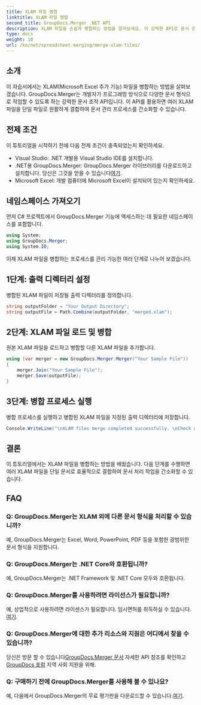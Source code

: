 ```yaml
---
title: XLAM 파일 병합
linktitle: XLAM 파일 병합
second_title: GroupDocs.Merger .NET API
description: XLAM 파일을 손쉽게 병합하는 방법을 알아보세요. 이 강력한 API로 문서 관리 작업을 단순화하세요.
type: docs
weight: 10
url: /ko/net/spreadsheet-merging/merge-xlam-files/
---
```

## 소개

이 자습서에서는 XLAM(Microsoft Excel 추가 기능) 파일을 병합하는 방법을 살펴보겠습니다. GroupDocs.Merger는 개발자가 프로그래밍 방식으로 다양한 문서 형식으로 작업할 수 있도록 하는 강력한 문서 조작 API입니다. 이 API를 활용하면 여러 XLAM 파일을 단일 파일로 원활하게 결합하여 문서 관리 프로세스를 간소화할 수 있습니다.

## 전제 조건

이 튜토리얼을 시작하기 전에 다음 전제 조건이 충족되었는지 확인하세요.

- Visual Studio: .NET 개발용 Visual Studio IDE를 설치합니다.
-  .NET용 GroupDocs.Merger: GroupDocs.Merger 라이브러리를 다운로드하고 설치합니다. 당신은 그것을 얻을 수 있습니다[여기](https://releases.groupdocs.com/merger/net/).
- Microsoft Excel: 개발 컴퓨터에 Microsoft Excel이 설치되어 있는지 확인하세요.

## 네임스페이스 가져오기

먼저 C# 프로젝트에서 GroupDocs.Merger 기능에 액세스하는 데 필요한 네임스페이스를 포함합니다.

```csharp
using System; 
using GroupDocs.Merger;
using System.IO;
```

이제 XLAM 파일을 병합하는 프로세스를 관리 가능한 여러 단계로 나누어 보겠습니다.

## 1단계: 출력 디렉터리 설정

병합된 XLAM 파일이 저장될 출력 디렉터리를 정의합니다.

```csharp
string outputFolder = "Your Output Directory";
string outputFile = Path.Combine(outputFolder, "merged.xlam");
```

## 2단계: XLAM 파일 로드 및 병합

원본 XLAM 파일을 로드하고 병합할 다른 XLAM 파일을 추가합니다.

```csharp
using (var merger = new GroupDocs.Merger.Merger("Your Sample File"))
{
    merger.Join("Your Sample File");
    merger.Save(outputFile);
}
```

## 3단계: 병합 프로세스 실행

병합 프로세스를 실행하고 병합된 XLAM 파일을 지정된 출력 디렉터리에 저장합니다.

```csharp
Console.WriteLine("\nXLAM files merge completed successfully. \nCheck output in {0}", outputFolder);
```

## 결론

이 튜토리얼에서는 XLAM 파일을 병합하는 방법을 배웠습니다. 다음 단계를 수행하면 여러 XLAM 파일을 단일 문서로 효율적으로 결합하여 문서 처리 작업을 간소화할 수 있습니다.

## FAQ

### Q: GroupDocs.Merger는 XLAM 외에 다른 문서 형식을 처리할 수 있습니까?

예, GroupDocs.Merger는 Excel, Word, PowerPoint, PDF 등을 포함한 광범위한 문서 형식을 지원합니다.

### Q: GroupDocs.Merger는 .NET Core와 호환됩니까?

예, GroupDocs.Merger는 .NET Framework 및 .NET Core 모두와 호환됩니다.

### Q: GroupDocs.Merger를 사용하려면 라이선스가 필요합니까?

예, 상업적으로 사용하려면 라이센스가 필요합니다. 임시면허를 취득하실 수 있습니다.[여기](https://purchase.groupdocs.com/temporary-license/).

### Q: GroupDocs.Merger에 대한 추가 리소스와 지원은 어디에서 찾을 수 있습니까?

 당신은 방문 할 수 있습니다[GroupDocs.Merger 문서](https://reference.groupdocs.com/merger/net/) 자세한 API 참조를 확인하고[GroupDocs 포럼](https://forum.groupdocs.com/c/merger/32) 지역 사회 지원을 위해.

### Q: 구매하기 전에 GroupDocs.Merger를 사용해 볼 수 있나요?

 예, 다음에서 GroupDocs.Merger의 무료 평가판을 다운로드할 수 있습니다.[여기](https://releases.groupdocs.com/).